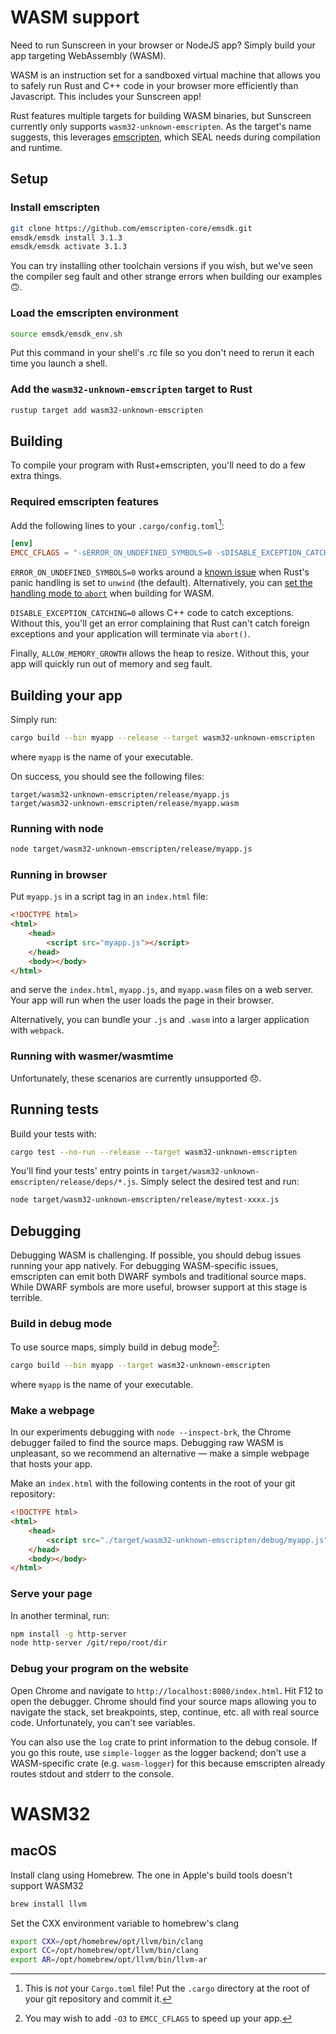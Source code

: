 # WASM support
Need to run Sunscreen in your browser or NodeJS app? Simply build your app targeting WebAssembly (WASM).

WASM is an instruction set for a sandboxed virtual machine that allows you to safely run Rust and C++ code in your browser more efficiently than Javascript. This includes your Sunscreen app!

Rust features multiple targets for building WASM binaries, but Sunscreen currently only supports `wasm32-unknown-emscripten`. As the target's name suggests, this leverages [emscripten](https://emscripten.org/), which SEAL needs during compilation and runtime.

## Setup
### Install emscripten

```sh
git clone https://github.com/emscripten-core/emsdk.git
emsdk/emsdk install 3.1.3
emsdk/emsdk activate 3.1.3
```

You can try installing other toolchain versions if you wish, but we've seen the compiler seg fault and other strange errors when building our examples 🙃.

### Load the emscripten environment

```sh
source emsdk/emsdk_env.sh
```

Put this command in your shell's .rc file so you don't need to rerun it each time you launch a shell.
 
### Add the `wasm32-unknown-emscripten` target to Rust
```sh
rustup target add wasm32-unknown-emscripten
```

## Building
To compile your program with Rust+emscripten, you'll need to do a few extra things.

### Required emscripten features
Add the following lines to your `.cargo/config.toml`[^1]:

```toml
[env]
EMCC_CFLAGS = "-sERROR_ON_UNDEFINED_SYMBOLS=0 -sDISABLE_EXCEPTION_CATCHING=0 -sALLOW_MEMORY_GROWTH"
```

`ERROR_ON_UNDEFINED_SYMBOLS=0` works around a [known issue](https://github.com/rust-lang/rust/pull/95950) when Rust's panic handling is set to `unwind` (the default). Alternatively, you can [set the handling mode to `abort`](https://doc.rust-lang.org/rustc/codegen-options/index.html#panic) when building for WASM.

`DISABLE_EXCEPTION_CATCHING=0` allows C++ code to catch exceptions. Without this, you'll get an error complaining that Rust can't catch foreign exceptions and your application will terminate via `abort()`.

Finally, `ALLOW_MEMORY_GROWTH` allows the heap to resize. Without this, your app will quickly run out of memory and seg fault.

[^1]: This is *not* your `Cargo.toml` file! Put the `.cargo` directory at the root of your git repository and commit it.

## Building your app
Simply run:
```sh
cargo build --bin myapp --release --target wasm32-unknown-emscripten
```

where `myapp` is the name of your executable.

On success, you should see the following files:
```ignore
target/wasm32-unknown-emscripten/release/myapp.js
target/wasm32-unknown-emscripten/release/myapp.wasm
```

### Running with node 
```sh
node target/wasm32-unknown-emscripten/release/myapp.js
```

### Running in browser
Put `myapp.js` in a script tag in an `index.html` file:
```html
<!DOCTYPE html>
<html>
    <head>
        <script src="myapp.js"></script>
    </head>
    <body></body>
</html>
```

and serve the `index.html`, `myapp.js`, and `myapp.wasm` files on a web server. Your app will run when the user loads the page in their browser.

Alternatively, you can bundle your `.js` and `.wasm` into a larger application with `webpack`.

### Running with wasmer/wasmtime
Unfortunately, these scenarios are currently unsupported 😞.

## Running tests
Build your tests with:

```sh
cargo test --no-run --release --target wasm32-unknown-emscripten
```

You'll find your tests' entry points in `target/wasm32-unknown-emscripten/release/deps/*.js`. Simply select the desired test and run:

```sh
node target/wasm32-unknown-emscripten/release/mytest-xxxx.js
```

## Debugging
Debugging WASM is challenging. If possible, you should debug issues running your app natively. For debugging WASM-specific issues, emscripten can emit both DWARF symbols and traditional source maps. While DWARF symbols are more useful, browser support at this stage is terrible.

### Build in debug mode
To use source maps, simply build in debug mode[^2]:
```sh
cargo build --bin myapp --target wasm32-unknown-emscripten
```

where `myapp` is the name of your executable.

[^2]: You may wish to add `-O3` to `EMCC_CFLAGS` to speed up your app.

### Make a webpage
In our experiments debugging with `node --inspect-brk`, the Chrome debugger failed to find the source maps. Debugging raw WASM is unpleasant, so we recommend an alternative &mdash; make a simple webpage that hosts your app.

Make an `index.html` with the following contents in the root of your git repository:

```html
<!DOCTYPE html>
<html>
    <head>
        <script src="./target/wasm32-unknown-emscripten/debug/myapp.js"></script>
    </head>
    <body></body>
</html>
```

### Serve your page
In another terminal, run:

```sh
npm install -g http-server
node http-server /git/repo/root/dir
```

### Debug your program on the website
Open Chrome and navigate to `http://localhost:8080/index.html`. Hit F12 to open the debugger. Chrome should find your source maps allowing you to navigate the stack, set breakpoints, step, continue, etc. all with real source code. Unfortunately, you can't see variables.

You can also use the `log` crate to print information to the debug console. If you go this route, use `simple-logger` as the logger backend; don't use a WASM-specific crate (e.g. `wasm-logger`) for this because emscripten already routes stdout and stderr to the console.


# WASM32
## macOS
Install clang using Homebrew. The one in Apple's build tools doesn't support WASM32

```bash
brew install llvm
```

Set the CXX environment variable to homebrew's clang

```bash
export CXX=/opt/homebrew/opt/llvm/bin/clang
export CC=/opt/homebrew/opt/llvm/bin/clang
export AR=/opt/homebrew/opt/llvm/bin/llvm-ar
```
